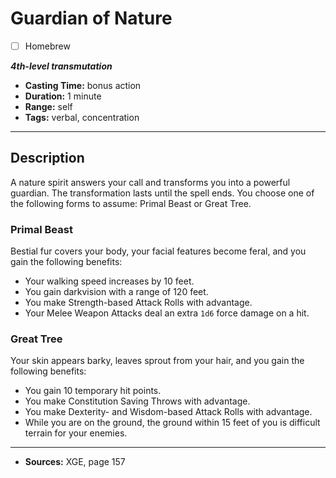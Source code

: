 # Guardian of Nature
- [ ] Homebrew

***4th-level transmutation***
- **Casting Time:** bonus action
- **Duration:** 1 minute
- **Range:** self
- **Tags:** verbal, concentration

---

## Description
A nature spirit answers your call and transforms you into a powerful guardian.
The transformation lasts until the spell ends.
You choose one of the following forms to assume: Primal Beast or Great Tree.

### Primal Beast
Bestial fur covers your body, your facial features become feral, and you gain the following benefits:
- Your walking speed increases by 10 feet.
- You gain darkvision with a range of 120 feet.
- You make Strength-based Attack Rolls with advantage.
- Your Melee Weapon Attacks deal an extra `1d6` force damage on a hit.

### Great Tree
Your skin appears barky, leaves sprout from your hair, and you gain the following benefits:
- You gain 10 temporary hit points.
- You make Constitution Saving Throws with advantage.
- You make Dexterity- and Wisdom-based Attack Rolls with advantage.
- While you are on the ground, the ground within 15 feet of you is difficult terrain for your enemies.

---

- **Sources:** XGE, page 157
